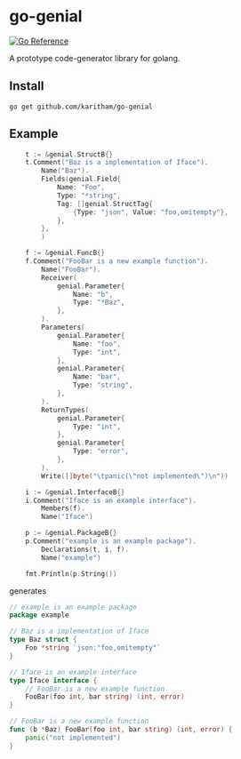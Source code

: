 # go-genial

[![Go Reference](https://pkg.go.dev/badge/github.com/Karitham/go-genial.svg)](https://pkg.go.dev/github.com/Karitham/go-genial)

A prototype code-generator library for golang.

## Install

`go get github.com/karitham/go-genial`

## Example

```go
	t := &genial.StructB{}
	t.Comment("Baz is a implementation of Iface").
		Name("Baz").
		Fields(genial.Field{
			Name: "Foo",
			Type: "*string",
			Tag: []genial.StructTag{
				{Type: "json", Value: "foo,omitempty"},
			},
		},
		)

	f := &genial.FuncB{}
	f.Comment("FooBar is a new example function").
		Name("FooBar").
		Receiver(
			genial.Parameter{
				Name: "b",
				Type: "*Baz",
			},
		).
		Parameters(
			genial.Parameter{
				Name: "foo",
				Type: "int",
			},
			genial.Parameter{
				Name: "bar",
				Type: "string",
			},
		).
		ReturnTypes(
			genial.Parameter{
				Type: "int",
			},
			genial.Parameter{
				Type: "error",
			},
		).
		Write([]byte("\tpanic(\"not implemented\")\n"))

	i := &genial.InterfaceB{}
	i.Comment("Iface is an example interface").
		Members(f).
		Name("Iface")

	p := &genial.PackageB{}
	p.Comment("example is an example package").
		Declarations(t, i, f).
		Name("example")

	fmt.Println(p.String())
```

generates

```go
// example is an example package
package example

// Baz is a implementation of Iface
type Baz struct {
	Foo *string `json:"foo,omitempty"`
}

// Iface is an example interface
type Iface interface {
	// FooBar is a new example function
	FooBar(foo int, bar string) (int, error)
}

// FooBar is a new example function
func (b *Baz) FooBar(foo int, bar string) (int, error) {
	panic("not implemented")
}
```
